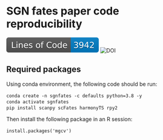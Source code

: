 # SGN fates paper code reproducibility
[![Line count](https://raw.githubusercontent.com/LouisFaure/sgnfates_paper/linecount/badge.svg)](https://github.com/LouisFaure/sgnfates_paper/actions/workflows/linecount.yml)
![DOI](https://img.shields.io/badge/DOI-unpublished-red)

## Required packages

Using conda environment, the following code should be run:

	conda create -n sgnfates -c defaults python=3.8 -y
	conda activate sgnfates
	pip install scanpy scFates harmonyTS rpy2

Then install the following package in an R session:

	install.packages('mgcv')
